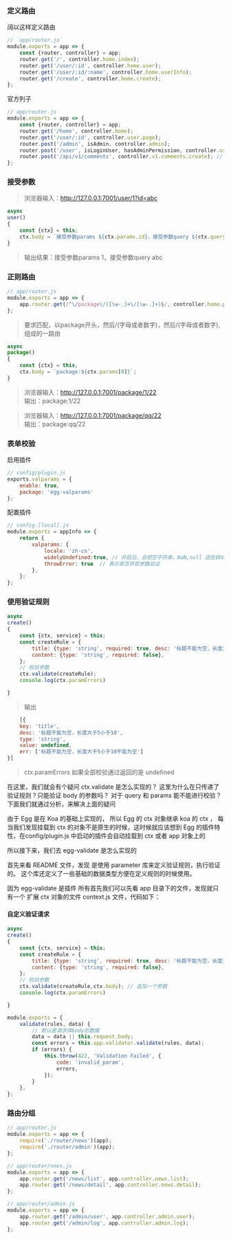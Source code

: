 ### 定义路由

阔以这样定义路由

```js
// `app/router.js`
module.exports = app => {
    const {router, controller} = app;
    router.get('/', controller.home.index);
    router.get('/user/:id', controller.home.user);
    router.get('/user/:id/:name', controller.home.userInfo);
    router.get('/create', controller.home.create);
};
```

官方列子

```javascript
// app/router.js
module.exports = app => {
    const {router, controller} = app;
    router.get('/home', controller.home);
    router.get('/user/:id', controller.user.page);
    router.post('/admin', isAdmin, controller.admin);
    router.post('/user', isLoginUser, hasAdminPermission, controller.user.create);
    router.post('/api/v1/comments', controller.v1.comments.create); // app/controller/v1/comments.js
};
```

### 接受参数

> 浏览器输入：http://127.0.0.1:7001/user/1?id=abc

```javascript
async
user()
{
    const {ctx} = this;
    ctx.body = `接受参数params ${ctx.params.id}，接受参数query ${ctx.query.id}`;
}
```

> 输出结果：接受参数params 1，接受参数query abc

### 正则路由

```javascript
// app/router.js
module.exports = app => {
    app.router.get(/^\/package\/([\w-.]+\/[\w-.]+)$/, controller.home.package);
};
```

> 要求匹配，以package开头，然后/(字母或者数字)，然后/(字母或者数字),组成的一路由

```javascript
async
package()
{
    const {ctx} = this;
    ctx.body = `package:${ctx.params[0]}`;
}
```

> 浏览器输入：http://127.0.0.1:7001/package/1/22 <br/>
> 输出：package:1/22

> 浏览器输入：http://127.0.0.1:7001/package/qq/22 <br/>
> 输出：package:qq/22

### 表单校验

启用插件

````javascript
// config/plugin.js
exports.valparams = {
    enable: true,
    package: 'egg-valparams'
};
````

配置插件

```javascript
// config.[local].js
module.exports = appInfo => {
    return {
        valparams: {
            locale: 'zh-cn',
            widelyUndefined:true, // 开启后，会把空字符串，NaN,null 这些转成 undefined，将这些异常的数据进行了统一，方便后续处理
            throwError: true  // 表示是否开启参数验证
        },
    };
};
```

### 使用验证规则

```javascript
async
create()
{
    const {ctx, service} = this;
    const createRule = {
        title: {type: 'string', required: true, desc: '标题不能为空，长度大于5小于10', range: {min: 5, max: 10,}},
        content: {type: 'string', required: false},
    };
    // 校验参数
    ctx.validate(createRule);
    console.log(ctx.paramErrors)

}
```

> 输出

```javascript
    [{
    key: 'title',
    desc: '标题不能为空，长度大于5小于10',
    type: 'string',
    value: undefined,
    err: ['标题不能为空，长度大于5小于10不能为空']
}]
```

> ctx.paramErrors 如果全部校验通过返回的是 undefined

在这里，我们就会有个疑问 ctx.validate 是怎么实现的？ 这里为什么在只传递了验证规则？只能验证 body 的参数吗？ 对于 query 和 params 能不能进行校验？下面我们就通过分析，来解决上面的疑问

由于 Egg 是在 Koa 的基础上实现的， 所以 Egg 的 ctx 对象继承 koa 的 ctx ， 每当我们发现挂载到 ctx 的对象不是原生的时候，这时候就应该想到 Egg 的插件特性，在config/plugin.js
中启动的插件会自动挂载到 ctx 或者 app 对象上的

所以接下来，我们去 egg-validate 是怎么实现的

首先来看 README 文件，发现 是使用 parameter 库来定义验证规则，执行验证的。 这个库还定义了一些基础的数据类型方便在定义规则的时候使用。

因为 egg-validate 是插件 所有首先我们可以先看 app 目录下的文件，发现就只有一个 扩展 ctx 对象的文件 context.js 文件，代码如下：

#### 自定义验证请求
```javascript
async
create()
{
    const {ctx, service} = this;
    const createRule = {
        title: {type: 'string', required: true, desc: '标题不能为空，长度大于5小于10', range: {min: 5, max: 10,}},
        content: {type: 'string', required: false},
    };
    // 校验参数
    ctx.validate(createRule,ctx.body); // 追加一个参数
    console.log(ctx.paramErrors)

}
```

```javascript
module.exports = {
    validate(rules, data) {
        // 默认是请求体body的数据
        data = data || this.request.body;
        const errors = this.app.validator.validate(rules, data);
        if (errors) {
            this.throw(422, 'Validation Failed', {
                code: 'invalid_param',
                errors,
            });
        }
    },
};
```

### 路由分组

```javascript
// app/router.js
module.exports = app => {
    require('./router/news')(app);
    require('./router/admin')(app);
};

// app/router/news.js
module.exports = app => {
    app.router.get('/news/list', app.controller.news.list);
    app.router.get('/news/detail', app.controller.news.detail);
};

// app/router/admin.js
module.exports = app => {
    app.router.get('/admin/user', app.controller.admin.user);
    app.router.get('/admin/log', app.controller.admin.log);
};
```